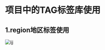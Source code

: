 # 项目中的TAG标签库使用

## 1.region地区标签使用
![ijj](https://pan.baidu.com/disk/home?errno=0&errmsg=Auth%20Login%20Sucess&&bduss=&ssnerror=0#list/vmode=list&path=%2Fimage)

  
